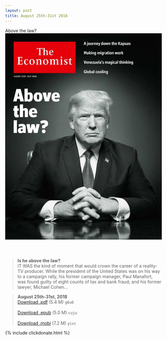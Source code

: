 ```yaml
---
layout: post
title: August 25th-31st 2018
---
```


<div class="message">
	Above the law?
</div>

<header class="xmas">
<div class="cover upload">
<img src="/public/img/the-economist/img_2018.08.25.jpg" />
</div>
</header>
<!--more-->

> **Is he above the law?** <br/>
IT WAS the kind of moment that would crown the career of a reality-TV producer. While the president of the United States was on his way to a campaign rally, his former campaign manager, Paul Manafort, was found guilty of eight counts of tax and bank fraud; and his former lawyer, Michael Cohen...

> **August 25th-31st, 2018**<br/>
[Download .pdf](https://pan.baidu.com/s/1TCpjWIqrHM23uKcZvQaYkg) (5.4 M)
`g6u6` <br/><br/>
[Download .epub](https://pan.baidu.com/s/1ZgyCTjkyfh9TVxIRWisaiw) (5.0 M)
`cuju` <br/><br/>
[Download .mobi](https://pan.baidu.com/s/1okrCd2L4dGMh17M_4n6FfQ) (7.2 M)
`yivc`

{% include clickdonate.html %}
